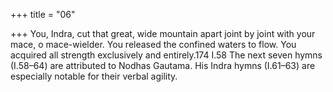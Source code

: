 +++
title = "06"

+++
You, Indra, cut that great, wide mountain apart joint by joint with your  mace, o mace-wielder.
You released the confined waters to flow. You acquired all strength
exclusively and entirely.174 I.58
The next seven hymns (I.58–64) are attributed to Nodhas Gautama. His Indra  hymns (I.61–63) are especially notable for their verbal agility.